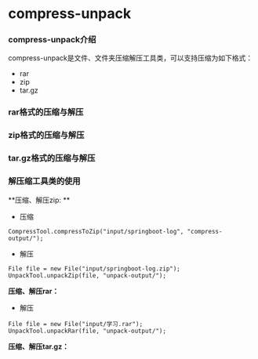 # compress-unpack

### compress-unpack介绍
compress-unpack是文件、文件夹压缩解压工具类，可以支持压缩为如下格式：
- rar
- zip
- tar.gz

### rar格式的压缩与解压
### zip格式的压缩与解压
### tar.gz格式的压缩与解压

### 解压缩工具类的使用
**压缩、解压zip: **  
- 压缩
```
CompressTool.compressToZip("input/springboot-log", "compress-output/");
```
- 解压
```
File file = new File("input/springboot-log.zip");
UnpackTool.unpackZip(file, "unpack-output/");
```
**压缩、解压rar：**  
- 解压
```
File file = new File("input/学习.rar");
UnpackTool.unpackRar(file, "unpack-output/");
```
**压缩、解压tar.gz：**